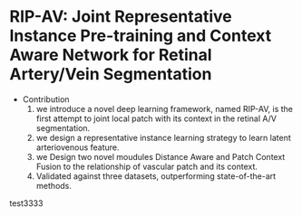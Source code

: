 # RIP-AV: Joint Representative Instance Pre-training and Context Aware Network for Retinal Artery/Vein Segmentation 

- Contribution
  1) we introduce a novel deep learning framework, named RIP-AV, is the first attempt to joint local patch with its context in the retinal A/V segmentation.
  2) we design a representative instance learning strategy to learn latent arteriovenous feature. 
  3) we Design two novel moudules Distance Aware and Patch Context Fusion to the relationship of vascular patch and its context.  
  4) Validated against three datasets, outperforming state-of-the-art methods.    

test3333
